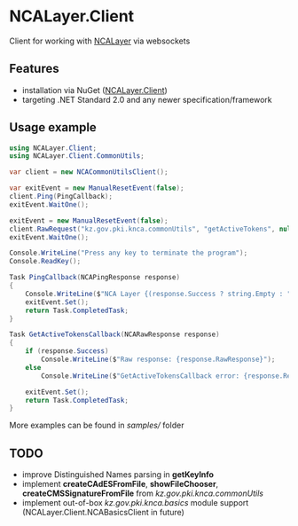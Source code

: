 # NCALayer.Client

Client for working with [NCALayer](https://pki.gov.kz/ncalayer/) via websockets

## Features
- installation via NuGet ([NCALayer.Client](https://www.nuget.org/packages/NCALayer.Client))
- targeting .NET Standard 2.0 and any newer specification/framework

## Usage example
``` csharp
using NCALayer.Client;
using NCALayer.Client.CommonUtils;

var client = new NCACommonUtilsClient();

var exitEvent = new ManualResetEvent(false);
client.Ping(PingCallback);
exitEvent.WaitOne();

exitEvent = new ManualResetEvent(false);
client.RawRequest("kz.gov.pki.knca.commonUtils", "getActiveTokens", null, GetActiveTokensCallback);
exitEvent.WaitOne();

Console.WriteLine("Press any key to terminate the program");
Console.ReadKey();

Task PingCallback(NCAPingResponse response)
{
    Console.WriteLine($"NCA Layer {(response.Success ? string.Empty : "not")} launched");
    exitEvent.Set();
    return Task.CompletedTask;
}

Task GetActiveTokensCallback(NCARawResponse response)
{
    if (response.Success)
        Console.WriteLine($"Raw response: {response.RawResponse}");
    else
        Console.WriteLine($"GetActiveTokensCallback error: {response.ResponseState}");

    exitEvent.Set();
    return Task.CompletedTask;
}
```
More examples can be found in *samples/* folder

## TODO
- improve Distinguished Names parsing in **getKeyInfo**
- implement **createCAdESFromFile**, **showFileChooser**, **createCMSSignatureFromFile** from *kz.gov.pki.knca.commonUtils*
- implement out-of-box *kz.gov.pki.knca.basics* module support (NCALayer.Client.NCABasicsClient in future)
